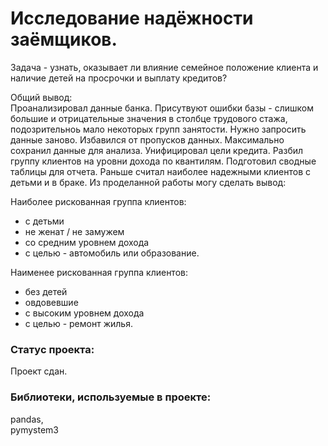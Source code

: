 # Исследование надёжности заёмщиков.

Задача - узнать, оказывает ли влияние семейное положение клиента и наличие детей на просрочки и выплату кредитов?

Общий вывод:  
Проанализировал данные банка. Присутвуют ошибки базы - слишком большие и отрицательные значения в столбце трудового стажа, подозрительноь мало некоторых групп занятости. Нужно запросить данные заново. Избавился от пропусков данных. Максимально сохранил данные для анализа. Унифицировал цели кредита. Разбил группу клиентов на уровни дохода по квантилям. Подготовил сводные таблицы для отчета. Раньше считал наиболее надежными клиентов с детьми и в браке. Из проделанной работы могу сделать вывод:  

Наиболее рискованная группа клиентов:  

- с детьми
- не женат / не замужем
- со средним уровнем дохода
- с целью - автомобиль или образование.  

Наименее рискованная группа клиентов:  

- без детей
- овдовевшие
- с высоким уровнем дохода
- с целью - ремонт жилья.  

### Статус проекта:

Проект сдан.  

### Библиотеки, используемые в проекте:

pandas,  
pymystem3  
